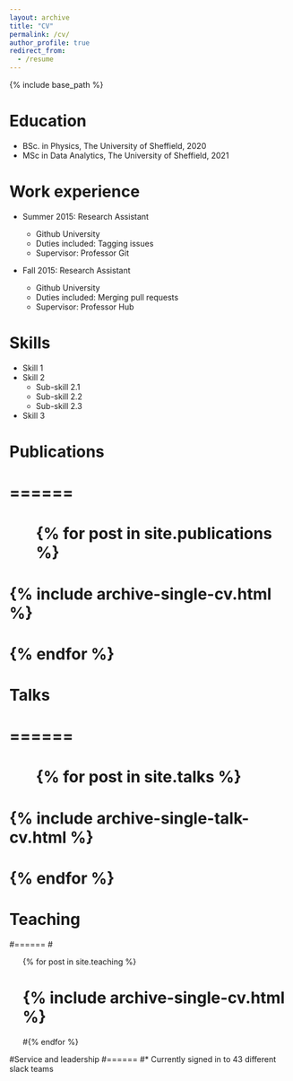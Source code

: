 ```yaml
---
layout: archive
title: "CV"
permalink: /cv/
author_profile: true
redirect_from:
  - /resume
---
```


{% include base_path %}

Education
======
* BSc. in Physics, The University of Sheffield, 2020
* MSc in Data Analytics, The University of Sheffield, 2021

Work experience
======
* Summer 2015: Research Assistant
  * Github University
  * Duties included: Tagging issues
  * Supervisor: Professor Git

* Fall 2015: Research Assistant
  * Github University
  * Duties included: Merging pull requests
  * Supervisor: Professor Hub
  
Skills
======
* Skill 1
* Skill 2
  * Sub-skill 2.1
  * Sub-skill 2.2
  * Sub-skill 2.3
* Skill 3

# Publications
# ======
#  <ul>{% for post in site.publications %}
#    {% include archive-single-cv.html %}
#  {% endfor %}</ul>
  
# Talks
# ======
# <ul>{% for post in site.talks %}
#  {% include archive-single-talk-cv.html %}
# {% endfor %}</ul>
  
# Teaching
#======
#<ul>{% for post in site.teaching %}
#  {% include archive-single-cv.html %}
#{% endfor %}</ul>
  
#Service and leadership
#======
#* Currently signed in to 43 different slack teams
